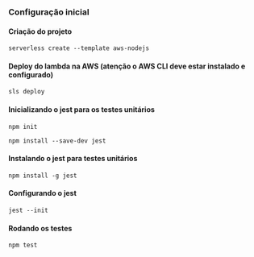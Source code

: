 ### Configuração inicial


#### Criação do projeto
`serverless create --template aws-nodejs`

#### Deploy do lambda na AWS (atenção o AWS CLI deve estar instalado e configurado)
`sls deploy`

#### Inicializando o jest para os testes unitários
`npm init`

`npm install --save-dev jest`

#### Instalando o jest para testes unitários
`npm install -g jest`

#### Configurando o jest
`jest --init`

#### Rodando os testes
`npm test`
